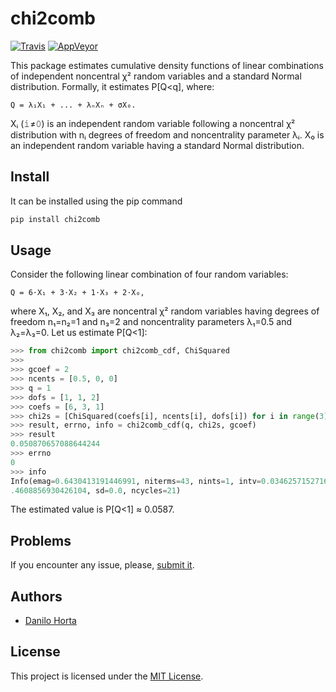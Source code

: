 # chi2comb

[![Travis](https://img.shields.io/travis/com/limix/chi2comb-py.svg?style=flat-square&label=linux%20%2F%20macos%20build)](https://travis-ci.com/limix/chi2comb-py) [![AppVeyor](https://img.shields.io/appveyor/ci/Horta/chi2comb-py.svg?style=flat-square&label=windows%20build)](https://ci.appveyor.com/project/Horta/chi2comb-py)

This package estimates cumulative density functions of linear combinations of
independent noncentral χ² random variables and a standard Normal distribution.
Formally, it estimates P[Q<q], where:

    Q = λ₁X₁ + ... + λₙXₙ + σX₀.

Xᵢ (𝚒≠𝟶) is an independent random variable following a noncentral χ² distribution with
nᵢ degrees of freedom and noncentrality parameter λᵢ.
X₀ is an independent random variable having a standard Normal distribution.

## Install

It can be installed using the pip command

```bash
pip install chi2comb
```

## Usage


Consider the following linear combination of four random variables:

    Q = 6⋅X₁ + 3⋅X₂ + 1⋅X₃ + 2⋅X₀,

where X₁, X₂, and X₃ are noncentral χ² random variables having degrees of freedom
n₁=n₂=1 and n₃=2 and noncentrality parameters λ₁=0.5 and λ₂=λ₃=0.
Let us estimate P[Q<1]:

```python
>>> from chi2comb import chi2comb_cdf, ChiSquared
>>>
>>> gcoef = 2
>>> ncents = [0.5, 0, 0]
>>> q = 1
>>> dofs = [1, 1, 2]
>>> coefs = [6, 3, 1]
>>> chi2s = [ChiSquared(coefs[i], ncents[i], dofs[i]) for i in range(3)]
>>> result, errno, info = chi2comb_cdf(q, chi2s, gcoef)
>>> result
0.050870657088644244
>>> errno
0
>>> info
Info(emag=0.6430413191446991, niterms=43, nints=1, intv=0.03462571527167856, truc=1
.4608856930426104, sd=0.0, ncycles=21)
```

The estimated value is P[Q<1] ≈ 0.0587.

## Problems

If you encounter any issue, please, [submit it](https://github.com/limix/chi2comb-py/issues/new).

## Authors

* [Danilo Horta](https://github.com/horta)

## License

This project is licensed under the [MIT License](https://raw.githubusercontent.com/limix/chi2comb-py/master/LICENSE.md).
